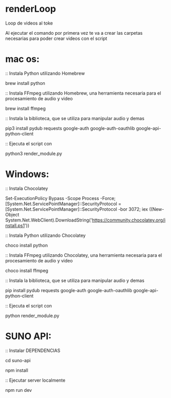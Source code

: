 # renderLoop
Loop de videos al toke

Al ejecutar el comando por primera vez te va a crear las carpetas necesarias para poder crear videos con el script

# mac os:

:: Instala Python utilizando Homebrew

brew install python

:: Instala FFmpeg utilizando Homebrew, una herramienta necesaria para el procesamiento de audio y video

brew install ffmpeg

:: Instala la biblioteca, que se utiliza para manipular audio y demas

pip3 install pydub requests google-auth google-auth-oauthlib google-api-python-client

:: Ejecuta el script con

python3 render_module.py


# Windows:
:: Instala Chocolatey

Set-ExecutionPolicy Bypass -Scope Process -Force; [System.Net.ServicePointManager]::SecurityProtocol = [System.Net.ServicePointManager]::SecurityProtocol -bor 3072; iex ((New-Object System.Net.WebClient).DownloadString('https://community.chocolatey.org/install.ps1'))

:: Instala Python utilizando Chocolatey

choco install python

:: Instala FFmpeg utilizando Chocolatey, una herramienta necesaria para el procesamiento de audio y video

choco install ffmpeg

:: Instala la biblioteca, que se utiliza para manipular audio y demas

pip install pydub requests google-auth google-auth-oauthlib google-api-python-client

:: Ejecuta el script con

python render_module.py


# SUNO API:

:: Instalar DEPENDENCIAS

cd suno-api

npm install

:: Ejecutar server localmente

npm run dev
